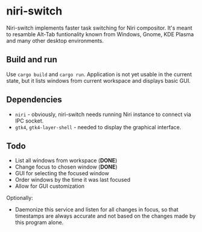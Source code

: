 # niri-switch

Niri-switch implements faster task switching for Niri compositor. It's meant to resamble Alt-Tab funtionality known from Windows, Gnome, KDE Plasma and many other desktop environments.

## Build and run

Use `cargo build` and `cargo run`. Application is not yet usable in the current state, but it lists windows from current workspace and displays basic GUI.

## Dependencies

* `niri` - obviously, niri-switch needs running Niri instance to connect via IPC socket.
* `gtk4`, `gtk4-layer-shell` - needed to display the graphical interface.

## Todo

- List all windows from workspace (**DONE**)
- Change focus to chosen window (**DONE**)
- GUI for selecting the focused window
- Order windows by the time it was last focused
- Allow for GUI customization

Optionally:
- Daemonize this service and listen for all changes in focus, so that timestamps are always accurate and not based on the changes made by this program alone.
